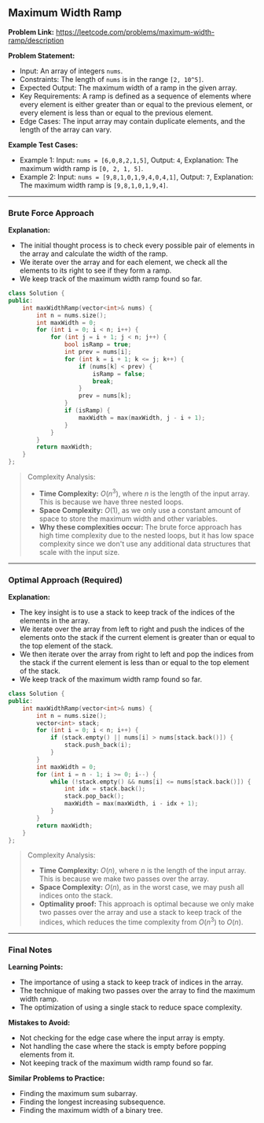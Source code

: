 ## Maximum Width Ramp

**Problem Link:** https://leetcode.com/problems/maximum-width-ramp/description

**Problem Statement:**
- Input: An array of integers `nums`.
- Constraints: The length of `nums` is in the range `[2, 10^5]`.
- Expected Output: The maximum width of a ramp in the given array.
- Key Requirements: A ramp is defined as a sequence of elements where every element is either greater than or equal to the previous element, or every element is less than or equal to the previous element.
- Edge Cases: The input array may contain duplicate elements, and the length of the array can vary.

**Example Test Cases:**
- Example 1: Input: `nums = [6,0,8,2,1,5]`, Output: `4`, Explanation: The maximum width ramp is `[0, 2, 1, 5]`.
- Example 2: Input: `nums = [9,8,1,0,1,9,4,0,4,1]`, Output: `7`, Explanation: The maximum width ramp is `[9,8,1,0,1,9,4]`.

---

### Brute Force Approach

**Explanation:**
- The initial thought process is to check every possible pair of elements in the array and calculate the width of the ramp.
- We iterate over the array and for each element, we check all the elements to its right to see if they form a ramp.
- We keep track of the maximum width ramp found so far.

```cpp
class Solution {
public:
    int maxWidthRamp(vector<int>& nums) {
        int n = nums.size();
        int maxWidth = 0;
        for (int i = 0; i < n; i++) {
            for (int j = i + 1; j < n; j++) {
                bool isRamp = true;
                int prev = nums[i];
                for (int k = i + 1; k <= j; k++) {
                    if (nums[k] < prev) {
                        isRamp = false;
                        break;
                    }
                    prev = nums[k];
                }
                if (isRamp) {
                    maxWidth = max(maxWidth, j - i + 1);
                }
            }
        }
        return maxWidth;
    }
};
```

> Complexity Analysis:
> - **Time Complexity:** $O(n^3)$, where $n$ is the length of the input array. This is because we have three nested loops.
> - **Space Complexity:** $O(1)$, as we only use a constant amount of space to store the maximum width and other variables.
> - **Why these complexities occur:** The brute force approach has high time complexity due to the nested loops, but it has low space complexity since we don't use any additional data structures that scale with the input size.

---

### Optimal Approach (Required)

**Explanation:**
- The key insight is to use a stack to keep track of the indices of the elements in the array.
- We iterate over the array from left to right and push the indices of the elements onto the stack if the current element is greater than or equal to the top element of the stack.
- We then iterate over the array from right to left and pop the indices from the stack if the current element is less than or equal to the top element of the stack.
- We keep track of the maximum width ramp found so far.

```cpp
class Solution {
public:
    int maxWidthRamp(vector<int>& nums) {
        int n = nums.size();
        vector<int> stack;
        for (int i = 0; i < n; i++) {
            if (stack.empty() || nums[i] > nums[stack.back()]) {
                stack.push_back(i);
            }
        }
        int maxWidth = 0;
        for (int i = n - 1; i >= 0; i--) {
            while (!stack.empty() && nums[i] <= nums[stack.back()]) {
                int idx = stack.back();
                stack.pop_back();
                maxWidth = max(maxWidth, i - idx + 1);
            }
        }
        return maxWidth;
    }
};
```

> Complexity Analysis:
> - **Time Complexity:** $O(n)$, where $n$ is the length of the input array. This is because we make two passes over the array.
> - **Space Complexity:** $O(n)$, as in the worst case, we may push all indices onto the stack.
> - **Optimality proof:** This approach is optimal because we only make two passes over the array and use a stack to keep track of the indices, which reduces the time complexity from $O(n^3)$ to $O(n)$.

---

### Final Notes

**Learning Points:**
- The importance of using a stack to keep track of indices in the array.
- The technique of making two passes over the array to find the maximum width ramp.
- The optimization of using a single stack to reduce space complexity.

**Mistakes to Avoid:**
- Not checking for the edge case where the input array is empty.
- Not handling the case where the stack is empty before popping elements from it.
- Not keeping track of the maximum width ramp found so far.

**Similar Problems to Practice:**
- Finding the maximum sum subarray.
- Finding the longest increasing subsequence.
- Finding the maximum width of a binary tree.